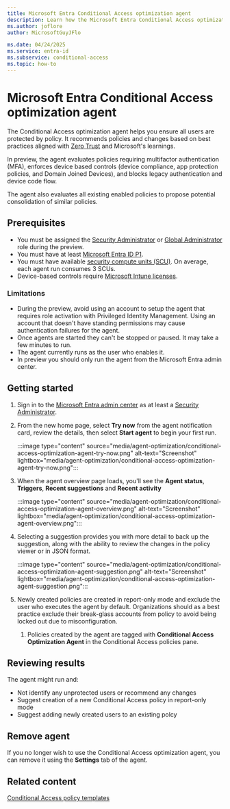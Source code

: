 ```yaml
---
title: Microsoft Entra Conditional Access optimization agent
description: Learn how the Microsoft Entra Conditional Access optimization agent can help secure your organization.
ms.author: joflore
author: MicrosoftGuyJFlo

ms.date: 04/24/2025
ms.service: entra-id
ms.subservice: conditional-access
ms.topic: how-to
---
```

# Microsoft Entra Conditional Access optimization agent

The Conditional Access optimization agent helps you ensure all users are protected by policy. It recommends policies and changes based on best practices aligned with [Zero Trust](/security/zero-trust/deploy/identity) and Microsoft's learnings. 

In preview, the agent evaluates policies requiring multifactor authentication (MFA), enforces device based controls (device compliance, app protection policies, and Domain Joined Devices), and blocks legacy authentication and device code flow. 

The agent also evaluates all existing enabled policies to propose potential consolidation of similar policies.

## Prerequisites

- You must be assigned the [Security Administrator](../role-based-access-control/permissions-reference.md#security-administrator) or [Global Administrator](../role-based-access-control/permissions-reference.md#global-administrator) role during the preview.
- You must have at least [Microsoft Entra ID P1](overview.md#license-requirements).
- You must have available [security compute units (SCU)](/copilot/security/manage-usage). On average, each agent run consumes 3 SCUs.
- Device-based controls require [Microsoft Intune licenses](/intune/intune-service/fundamentals/licenses).

### Limitations

- During the preview, avoid using an account to setup the agent that requires role activation with Privileged Identity Management. Using an account that doesn't have standing permissions may cause authentication failures for the agent.
- Once agents are started they can't be stopped or paused. It may take a few minutes to run.
- The agent currently runs as the user who enables it.
- In preview you should only run the agent from the Microsoft Entra admin center.

## Getting started

1. Sign in to the [Microsoft Entra admin center](https://entra.microsoft.com) as at least a [Security Administrator](../role-based-access-control/permissions-reference.md#security-administrator).
1. From the new home page, select **Try now** from the agent notification card, review the details, then select **Start agent** to begin your first run. 

   :::image type="content" source="media/agent-optimization/conditional-access-optimization-agent-try-now.png" alt-text="Screenshot" lightbox="media/agent-optimization/conditional-access-optimization-agent-try-now.png":::

1. When the agent overview page loads, you'll see the **Agent status**, **Triggers**, **Recent suggestions** and **Recent activity**

   :::image type="content" source="media/agent-optimization/conditional-access-optimization-agent-overview.png" alt-text="Screenshot" lightbox="media/agent-optimization/conditional-access-optimization-agent-overview.png":::

1. Selecting a suggestion provides you with more detail to back up the suggestion, along with the ability to review the changes in the policy viewer or in JSON format.

   :::image type="content" source="media/agent-optimization/conditional-access-optimization-agent-suggestion.png" alt-text="Screenshot" lightbox="media/agent-optimization/conditional-access-optimization-agent-suggestion.png":::

1. Newly created policies are created in report-only mode and exclude the user who executes the agent by default. Organizations should as a best practice exclude their break-glass accounts from policy to avoid being locked out due to misconfiguration.
   1. Policies created by the agent are tagged with **Conditional Access Optimization Agent** in the Conditional Access policies pane.

## Reviewing results

The agent might run and:

- Not identify any unprotected users or recommend any changes
- Suggest creation of a new Conditional Access policy in report-only mode
- Suggest adding newly created users to an existing polcy

## Remove agent

If you no longer wish to use the Conditional Access optimization agent, you can remove it using the **Settings** tab of the agent.

## Related content

[Conditional Access policy templates](concept-conditional-access-policy-common.md?tabs=secure-foundation#template-categories)
